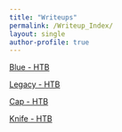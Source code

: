 ```yaml
---
title: "Writeups"
permalink: /Writeup_Index/
layout: single
author-profile: true
---
```


[Blue - HTB](/Blue_HTB/)

[Legacy - HTB](/Legacy_HTB/)

[Cap - HTB](/Cap_HTB/)

[Knife - HTB](/Knife_HTB/)
